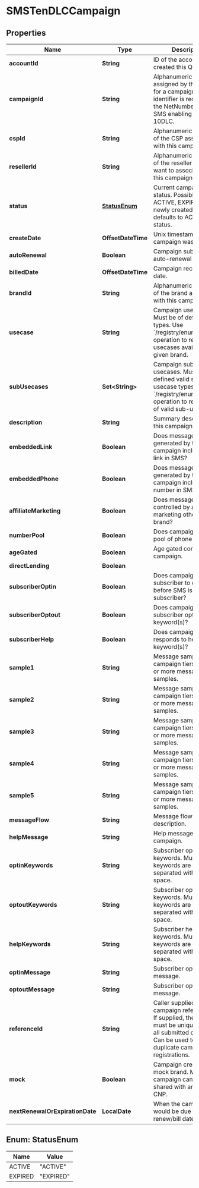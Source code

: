 

# SMSTenDLCCampaign


## Properties

Name | Type | Description | Notes
------------ | ------------- | ------------- | -------------
**accountId** | **String** | ID of the account that created this Queue. |  [optional]
**campaignId** | **String** | Alphanumeric identifier assigned by the registry for a campaign. This identifier is required by the NetNumber OSR SMS enabling process of 10DLC. | 
**cspId** | **String** | Alphanumeric identifier of the CSP associated with this campaign. | 
**resellerId** | **String** | Alphanumeric identifier of the reseller that you want to associate with this campaign. |  [optional]
**status** | [**StatusEnum**](#StatusEnum) | Current campaign status. Possible values: ACTIVE, EXPIRED. A newly created campaign defaults to ACTIVE status.  |  [optional]
**createDate** | **OffsetDateTime** | Unix timestamp when campaign was created. |  [optional]
**autoRenewal** | **Boolean** | Campaign subscription auto-renewal status. |  [optional]
**billedDate** | **OffsetDateTime** | Campaign recent billed date. |  [optional]
**brandId** | **String** | Alphanumeric identifier of the brand associated with this campaign. | 
**usecase** | **String** | Campaign usecase. Must be of defined valid types. Use &#x60;/registry/enum/usecase&#x60; operation to retrieve usecases available for given brand. | 
**subUsecases** | **Set&lt;String&gt;** | Campaign sub-usecases. Must be of defined valid sub-usecase types. Use &#x60;/registry/enum/usecase&#x60; operation to retrieve list of valid sub-usecases | 
**description** | **String** | Summary description of this campaign. | 
**embeddedLink** | **Boolean** | Does message generated by the campaign include URL link in SMS? |  [optional]
**embeddedPhone** | **Boolean** | Does message generated by the campaign include phone number in SMS? |  [optional]
**affiliateMarketing** | **Boolean** | Does message content controlled by affiliate marketing other than the brand? |  [optional]
**numberPool** | **Boolean** | Does campaign utilize pool of phone nubers? |  [optional]
**ageGated** | **Boolean** | Age gated content in campaign. |  [optional]
**directLending** | **Boolean** |  |  [optional]
**subscriberOptin** | **Boolean** | Does campaign require subscriber to opt-in before SMS is sent to subscriber? |  [optional]
**subscriberOptout** | **Boolean** | Does campaign support subscriber opt-out keyword(s)? |  [optional]
**subscriberHelp** | **Boolean** | Does campaign responds to help keyword(s)? |  [optional]
**sample1** | **String** | Message sample. Some campaign tiers require 1 or more message samples. |  [optional]
**sample2** | **String** | Message sample. Some campaign tiers require 2 or more message samples. |  [optional]
**sample3** | **String** | Message sample. Some campaign tiers require 3 or more message samples. |  [optional]
**sample4** | **String** | Message sample. Some campaign tiers require 4 or more message samples. |  [optional]
**sample5** | **String** | Message sample. Some campaign tiers require 5 or more message samples. |  [optional]
**messageFlow** | **String** | Message flow description. |  [optional]
**helpMessage** | **String** | Help message of the campaign. |  [optional]
**optinKeywords** | **String** | Subscriber opt-in keywords. Multiple keywords are comma separated without space. |  [optional]
**optoutKeywords** | **String** | Subscriber opt-out keywords. Multiple keywords are comma separated without space. |  [optional]
**helpKeywords** | **String** | Subscriber help keywords. Multiple keywords are comma separated without space. |  [optional]
**optinMessage** | **String** | Subscriber opt-in message. |  [optional]
**optoutMessage** | **String** | Subscriber opt-out message. |  [optional]
**referenceId** | **String** | Caller supplied campaign reference ID. If supplied, the value must be unique across all submitted campaigns. Can be used to prevent duplicate campaign registrations. |  [optional]
**mock** | **Boolean** | Campaign created from mock brand. Mocked campaign cannot be shared with an upstream CNP. | 
**nextRenewalOrExpirationDate** | **LocalDate** | When the campaign would be due for its next renew/bill date. |  [optional]



## Enum: StatusEnum

Name | Value
---- | -----
ACTIVE | &quot;ACTIVE&quot;
EXPIRED | &quot;EXPIRED&quot;



